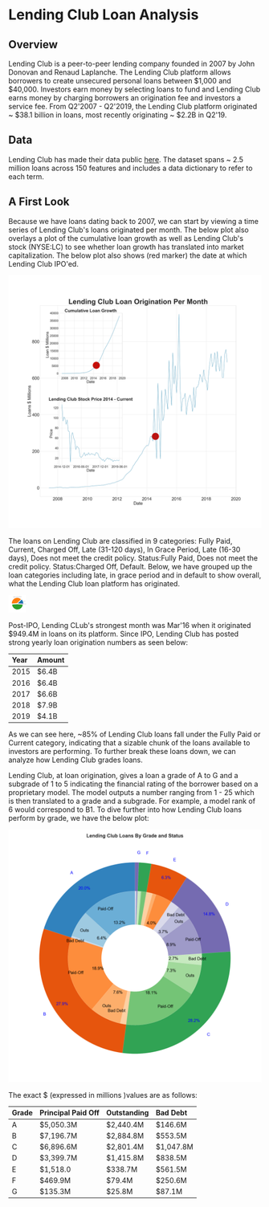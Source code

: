 # Lending Club Loan Analysis

## Overview

Lending Club is a peer-to-peer lending company founded in 2007 by John Donovan and Renaud Laplanche. The Lending Club platform allows borrowers to create unsecured personal loans between $1,000 and $40,000. Investors earn money by selecting loans to fund and Lending Club earns money by charging borrowers an origination fee and investors a service fee. From Q2'2007 - Q2'2019, the Lending Club platform originated ~ $38.1 billion in loans, most recently originating ~ $2.2B in Q2'19. 

## Data 

Lending Club has made their data public [here](https://help.lendingclub.com/hc/en-us/articles/216127307-Data-Dictionaries). The dataset spans ~ 2.5 million loans across 150 features and includes a data dictionary to refer to each term. 

## A First Look

Because we have loans dating back to 2007, we can start by viewing a time series of Lending Club's loans originated per month. The below plot also overlays a plot of the cumulative loan growth as well as Lending Club's stock (NYSE:LC) to see whether loan growth has translated into market capitalization. The below plot also shows (red marker) the date at which Lending Club IPO'ed. 

<img src="./images/lc_time_series.png"/>

The loans on Lending Club are classified in 9 categories: Fully Paid, Current, Charged Off, Late (31-120 days), In Grace Period, Late (16-30 days), Does not meet the credit policy. Status:Fully Paid, Does not meet the credit policy. Status:Charged Off, Default. Below, we have grouped up the loan categories including late, in grace period and in default to show overall, what the Lending Club loan platform has originated.

<p align="left">
<img src="./images/lc_loan_status.png" width = 35/>
</p>

Post-IPO, Lending CLub's strongest month was Mar'16 when it originated $949.4M in loans on its platform. Since IPO, Lending Club has posted strong yearly loan origination numbers as seen below:
<p align="center">
  
|Year|Amount|
|:---|:-----|
|2015|$6.4B|
|2016|$6.4B|
|2017|$6.6B|
|2018|$7.9B|
|2019|$4.1B|

</p>

As we can see here, ~85% of Lending Club loans fall under the Fully Paid or Current category, indicating that a sizable chunk of the loans available to investors are performing. To further break these loans down, we can analyze how Lending Club grades loans. 

Lending Club, at loan origination, gives a loan a grade of A to G and a subgrade of 1 to 5 indicating the financial rating of the borrower based on a proprietary model. The model outputs a number ranging from 1 - 25 which is then translated to a grade and a subgrade. For example, a model rank of 6 would correspond to B1. To dive further into how Lending Club loans perform by grade, we have the below plot:

<img src="./images/lc_grade_pie.png"/>

The exact $ (expressed in millions )values are as follows:
<p align="center">
  
| Grade| Principal Paid Off| Outstanding| Bad Debt|
|:-----|:------------------|:-----------|:--------|
| A    | $5,050.3M         | $2,440.4M  | $146.6M |
| B    | $7,196.7M         | $2,884.8M  | $553.5M |
| C    |$6,896.6M          |$2,801.4M   |$1,047.8M|
| D    |$3,399.7M          |$1,415.8M   |$838.5M  |
| E    |$1,518.0| $338.7M | $561.5M|
| F    |$469.9M|$79.4M|$250.6M|
| G    |$135.3M|$25.8M|$87.1M|

</p>




